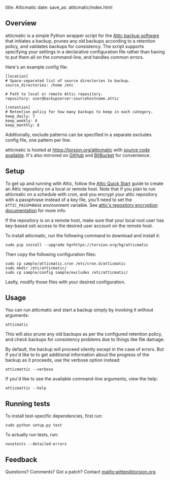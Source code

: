 title: Atticmatic
date:
save_as: atticmatic/index.html

## Overview

atticmatic is a simple Python wrapper script for the [Attic backup
software](https://attic-backup.org/) that initiates a backup, prunes any old
backups according to a retention policy, and validates backups for
consistency. The script supports specifying your settings in a declarative
configuration file rather than having to put them all on the command-line, and
handles common errors.

Here's an example config file:

    [location]
    # Space-separated list of source directories to backup.
    source_directories: /home /etc

    # Path to local or remote Attic repository.
    repository: user@backupserver:sourcehostname.attic

    [retention]
    # Retention policy for how many backups to keep in each category.
    keep_daily: 7
    keep_weekly: 4
    keep_monthly: 6

Additionally, exclude patterns can be specified in a separate excludes config
file, one pattern per line.

atticmatic is hosted at <https://torsion.org/atticmatic> with [source code
available](https://torsion.org/hg/atticmatic). It's also mirrored on
[GitHub](https://github.com/witten/atticmatic) and
[BitBucket](https://bitbucket.org/dhelfman/atticmatic) for convenience.


## Setup

To get up and running with Attic, follow the [Attic Quick
Start](https://attic-backup.org/quickstart.html) guide to create an Attic
repository on a local or remote host. Note that if you plan to run atticmatic
on a schedule with cron, and you encrypt your attic repository with a
passphrase instead of a key file, you'll need to set the `ATTIC_PASSPHRASE`
environment variable. See [attic's repository encryption
documentation](https://attic-backup.org/quickstart.html#encrypted-repos) for
more info.

If the repository is on a remote host, make sure that your local root user has
key-based ssh access to the desired user account on the remote host.

To install atticmatic, run the following command to download and install it:

    sudo pip install --upgrade hg+https://torsion.org/hg/atticmatic

Then copy the following configuration files:

    sudo cp sample/atticmatic.cron /etc/cron.d/atticmatic
    sudo mkdir /etc/atticmatic/
    sudo cp sample/config sample/excludes /etc/atticmatic/

Lastly, modify those files with your desired configuration.


## Usage

You can run atticmatic and start a backup simply by invoking it without
arguments:

    atticmatic

This will also prune any old backups as per the configured retention policy,
and check backups for consistency problems due to things like file damage.

By default, the backup will proceed silently except in the case of errors. But
if you'd like to to get additional information about the progress of the
backup as it proceeds, use the verbose option instead:

    atticmattic --verbose

If you'd like to see the available command-line arguments, view the help:

    atticmattic --help


## Running tests

To install test-specific dependencies, first run:

    sudo python setup.py test

To actually run tests, run:

    nosetests --detailed-errors


## Feedback

Questions? Comments? Got a patch? Contact <mailto:witten@torsion.org>.

